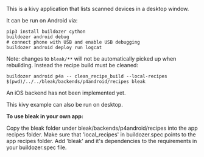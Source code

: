 This is a kivy application that lists scanned devices in a desktop window.

It can be run on Android via:

    pip3 install buildozer cython
    buildozer android debug
    # connect phone with USB and enable USB debugging
    buildozer android deploy run logcat

Note: changes to `bleak/**` will not be automatically picked up when rebuilding.
Instead the recipe build must be cleaned:

    buildozer android p4a -- clean_recipe_build --local-recipes $(pwd)/../../bleak/backends/p4android/recipes bleak

An iOS backend has not been implemented yet.

This kivy example can also be run on desktop.

**To use bleak in your own app:**

Copy the bleak folder under bleak/backends/p4android/recipes into the app recipes folder.
Make sure that 'local_recipes' in buildozer.spec points to the app recipes folder.
Add 'bleak' and it's dependencies to the requirements in your buildozer.spec file.
